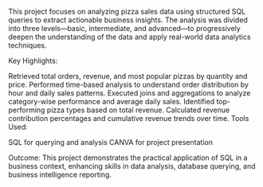 This project focuses on analyzing pizza sales data using structured SQL queries to extract actionable business insights. 
The analysis was divided into three levels—basic, intermediate, and advanced—to progressively deepen the understanding of the data and apply real-world data analytics techniques.

Key Highlights:

Retrieved total orders, revenue, and most popular pizzas by quantity and price.
Performed time-based analysis to understand order distribution by hour and daily sales patterns.
Executed joins and aggregations to analyze category-wise performance and average daily sales.
Identified top-performing pizza types based on total revenue.
Calculated revenue contribution percentages and cumulative revenue trends over time.
Tools Used:

SQL for querying and analysis
CANVA for project presentation

Outcome:
This project demonstrates the practical application of SQL in a business context, enhancing skills in data analysis, database querying, and business intelligence reporting.



